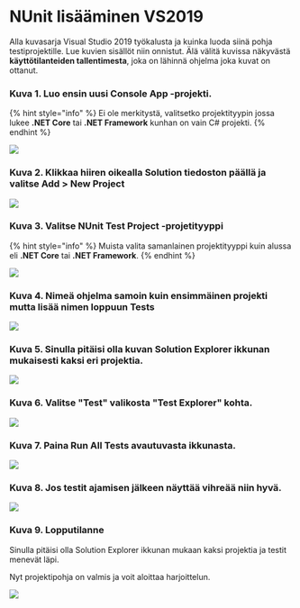 # NUnit lisääminen VS2019

Alla kuvasarja Visual Studio 2019 työkalusta ja kuinka luoda siinä pohja testiprojektille. Lue kuvien sisällöt niin onnistut. Älä välitä kuvissa näkyvästä **käyttötilanteiden tallentimesta**, joka on lähinnä ohjelma joka kuvat on ottanut.

### Kuva 1. Luo ensin uusi Console App -projekti.

{% hint style="info" %}
Ei ole merkitystä, valitsetko projektityypin jossa lukee **.NET Core** tai **.NET Framework** kunhan on vain C\# projekti.
{% endhint %}

![](../.gitbook/assets/20200127_2115_screenshot0015.JPEG)

### Kuva 2. Klikkaa hiiren oikealla Solution tiedoston päällä ja valitse Add &gt; New Project

![](../.gitbook/assets/20200127_2115_screenshot0018.JPEG)

### Kuva 3. Valitse NUnit Test Project -projetityyppi

{% hint style="info" %}
Muista valita samanlainen projektityyppi kuin alussa eli **.NET Core** tai **.NET Framework**.
{% endhint %}

![](../.gitbook/assets/20200127_2115_screenshot0020.JPEG)

### Kuva 4. Nimeä ohjelma samoin kuin ensimmäinen projekti mutta lisää nimen loppuun Tests

![](../.gitbook/assets/20200127_2115_screenshot0024.JPEG)

### Kuva 5. Sinulla pitäisi olla kuvan Solution Explorer ikkunan mukaisesti kaksi eri projektia. 

![](../.gitbook/assets/20200127_2115_screenshot0025.JPEG)

### Kuva 6. Valitse "Test" valikosta "Test Explorer" kohta.

![](../.gitbook/assets/20200127_2115_screenshot0026.JPEG)

### Kuva 7. Paina Run All Tests avautuvasta ikkunasta.

![](../.gitbook/assets/20200127_2115_screenshot0027.JPEG)

### Kuva 8. Jos testit ajamisen jälkeen näyttää vihreää niin hyvä.

![](../.gitbook/assets/20200127_2115_screenshot0031.JPEG)

### Kuva 9. Lopputilanne

Sinulla pitäisi olla Solution Explorer ikkunan mukaan kaksi projektia ja testit menevät läpi. 

Nyt projektipohja on valmis ja voit aloittaa harjoittelun.

![](../.gitbook/assets/20200127_2115_screenshot0032.JPEG)


